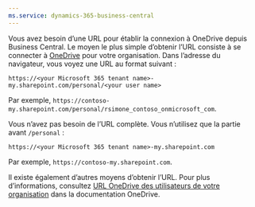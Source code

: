 ```yaml
---
ms.service: dynamics-365-business-central
---
```

Vous avez besoin d’une URL pour établir la connexion à OneDrive depuis Business Central. Le moyen le plus simple d’obtenir l’URL consiste à se connecter à [OneDrive](https://onedrive.live.com) pour votre organisation. Dans l’adresse du navigateur, vous voyez une URL au format suivant :

`https://<your Microsoft 365 tenant name>-my.sharepoint.com/personal/<your user name>`

Par exemple, `https://contoso-my.sharepoint.com/personal/rsimone_contoso_onmicrosoft_com`.

Vous n’avez pas besoin de l’URL complète. Vous n’utilisez que la partie avant `/personal` :

`https://<your Microsoft 365 tenant name>-my.sharepoint.com`

Par exemple, `https://contoso-my.sharepoint.com`.  

Il existe également d’autres moyens d’obtenir l’URL. Pour plus d’informations, consultez [URL OneDrive des utilisateurs de votre organisation](/onedrive/list-onedrive-urls) dans la documentation OneDrive.